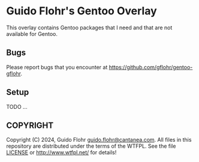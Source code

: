 # Guido Flohr's Gentoo Overlay

This overlay contains Gentoo packages that I need and that are not available for
Gentoo.

## Bugs

Please report bugs that you encounter at https://github.com/gflohr/gentoo-gflohr.

## Setup

TODO ...

## COPYRIGHT

Copyright (C) 2024, Guido Flohr <guido.flohr@cantanea.com>.
All files in this repository are distributed under the terms of the WTFPL.  See the file [LICENSE](./LICENSE) or http://www.wtfpl.net/ for details!
